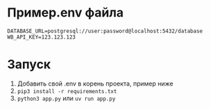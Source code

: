 # Пример.env файла
```.dotenv
DATABASE_URL=postgresql://user:password@localhost:5432/database
WB_API_KEY=123.123.123
```

# Запуск
1. Добавить свой .env в корень проекта, пример ниже
2. `pip3 install -r requirements.txt`
3. `python3 app.py` или `uv run app.py`

